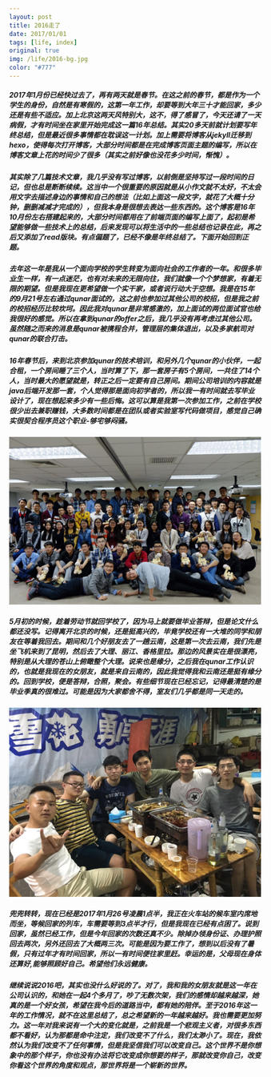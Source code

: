 ```yaml
---
layout: post
title: 2016走了
date: 2017/01/01
tags: [life, index]
original: true
img: /life/2016-bg.jpg
color: "#777"
---
```


##### 2017年1月份已经快过去了，再有两天就是春节。在这之前的春节，都是作为一个学生的身份，自然是有寒假的，这第一年工作，却要等到大年三十才能回家，多少还是有些不适应。加上北京这两天风特别大，这不，得了感冒了，今天还请了一天病假，才有时间坐在家里开始完成这一篇16年总结。其实20多天前就计划要写年终总结，但是最近很多事情都在耽误这一计划。加上需要将博客从jekyll迁移到hexo，使得每次打开博客，大部分时间都是在完成博客页面主题的编写，所以在博客文章上花的时间少了很多（其实之前好像也没花多少时间，惭愧）。
<!--more-->

##### 其实除了几篇技术文章，我几乎没有写过博客，以前倒是坚持写过一段时间的日记，但也总是断断续续。这当中一个很重要的原因就是从小作文就不太好，不太会用文字去描述身边的事情和自己的想法（比如上面这一段文字，就花了大概十分钟，删删减减才完成的），但我本身是很想去表达一些东西的。这个博客是16年10月份左右搭建起来的，大部分时间都用在了前端页面的编写上面了，起初是希望能够做一些技术上的总结，后来发现可以将生活中的一些总结也记录在此，再之后又添加了read版块。有点偏题了，已经不像是年终总结了。下面开始回到正题。

##### 去年这一年是我从一个面向学校的学生转变为面向社会的工作者的一年。和很多毕业生一样，有一点迷茫，也有对未来的无限向往，我们就像一个个梦想家，有着无限的期望。但是我现在更希望做一个实干家，或者说行动大于空想。我是在15年的9月21号左右通过qunar面试的，这之前也参加过其他公司的校招，但是我之前的校招经历比较坎坷。因此我对qunar是非常感激的，加上面试的两位面试官也给我很好的感觉。所以在拿到qunar的offer之后，我几乎没有再考虑过其他公司。虽然随之而来的消息是qunar被携程合并，管理层的集体退出，以及多家航司对qunar的联合打击。

##### 16年春节后，来到北京参加qunar的技术培训，和另外几个qunar的小伙伴，一起合租，一个房间睡了三个人，当时算了下，那一套房子有5个房间，一共住了14个人，当时最大的愿望就是，转正之后一定要有自己房间。期间公司培训的内容就是java后端开发那一套，个人觉得那是面向初学者的，所以我一有时间就去写毕业设计了，现在想起来多少有一些后悔。这可以算是我第一次参加工作，之前在学校很少出去兼职赚钱，大多数时间都是在团队或者实验室写代码做项目，感觉自己确实很契合程序员这个职业-够宅够闷骚。
![2016-qunar技术培训照片](/img/life/2016-qunar.jpeg)

##### 5月初的时候，趁着劳动节就回学校了，因为马上就要做毕业答辩，但是论文什么都还没写。记得离开北京的时候，还是挺高兴的，毕竟学校还有一大堆的同学和朋友在等着我回去。期间和几个好朋友去了一趟云南，这是第一次去云南，我们先是坐飞机来到了昆明，然后去了大理、丽江、香格里拉。那边的风景实在是很漂亮，特别是从大理的苍山上俯瞰整个大理。说来也是缘分，之后我在qunar工作认识的，也就是我现在的女朋友，就是来自云南的，因此我觉得我和云南还是挺有缘分的。回到学校，便是答辩，合照，聚会。有些细节现在已经忘记，记得最清楚的是毕业季真的很难过。可能是因为大家都舍不得，室友们几乎都是同一天走的。
![2016-室友毕业小聚](/img/life/2016-roommate.jpeg)

##### 兜兜转转，现在已经是2017年1月26号凌晨1点半，我正在火车站的候车室内席地而坐，等候回家的列车，车需要等到3点半才行，但是我现在已经有点困了。说到回家，虽然已经工作，但是今年回家的次数还真不少。除掉办领身份证、办理护照回去两次，另外还回去了大概两三次。可能是因为要工作了，想到以后没有了暑假，只有过年才有时间回家，所以一有时间便往家里赶。幸运的是，父母现在身体还算好,能够照顾好自己。希望他们永远健康。

##### 继续说说2016吧，其实也没什么好说的了。对了，我和我的女朋友就是这一年在公司认识的，和她在一起4个多月了，吵了无数次架，我们的感情却越来越深，她真的是一个好女孩，希望在我今后的道路当中，都有她的陪伴。至于2016年这一年的工作情况，就不在这里总结了，总之希望新的一年越来越好。我也需要更加努力。这一年对我来说有一个大的变化就是，之前我是一个悲观主义者，对很多东西都不看好，认为那都是命中注定，我们改变不了什么，我们太渺小了。现在，我依然认为我们改变不了任何事情，但是我坚信我们可以改变自己。这个世界不是你想象中的那个样子，你也没有办法将它改变成你想要的样子，那就改变你自己，改变你看这个世界的角度和观点，那世界将是一个崭新的世界。
